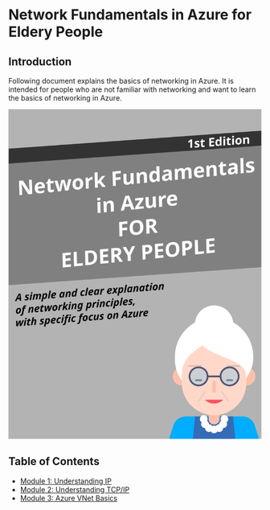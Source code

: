 # Network Fundamentals in Azure for Eldery People

## Introduction

Following document explains the basics of networking in Azure. It is intended for people who are not familiar with networking and want to learn the basics of networking in Azure.

![](/img/cover.svg)

## Table of Contents

* [Module 1: Understanding IP](#module-1-understanding-ip)
* [Module 2: Understanding TCP/IP](#module-2-understanding-tcpip)
* [Module 3: Azure VNet Basics](#module-3-azure-vnet-basics)